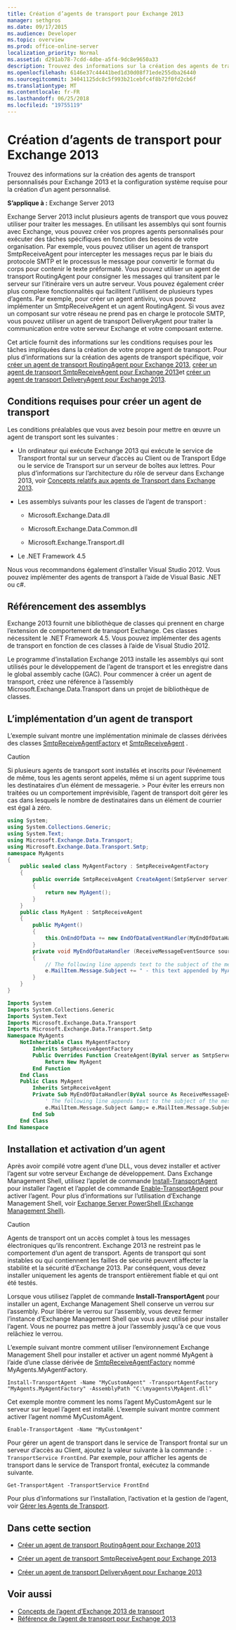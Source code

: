 ```yaml
---
title: Création d’agents de transport pour Exchange 2013
manager: sethgros
ms.date: 09/17/2015
ms.audience: Developer
ms.topic: overview
ms.prod: office-online-server
localization_priority: Normal
ms.assetid: d291ab78-7cdd-4dbe-a5f4-9dc8e9650a33
description: Trouvez des informations sur la création des agents de transport personnalisés pour Exchange 2013 et la configuration système requise pour la création d’un agent personnalisé.
ms.openlocfilehash: 6146e37c44441bed1d30d08f71ede255dba26440
ms.sourcegitcommit: 34041125dc8c5f993b21cebfc4f8b72f0fd2cb6f
ms.translationtype: MT
ms.contentlocale: fr-FR
ms.lasthandoff: 06/25/2018
ms.locfileid: "19755119"
---
```

# <a name="creating-transport-agents-for-exchange-2013"></a>Création d’agents de transport pour Exchange 2013

Trouvez des informations sur la création des agents de transport personnalisés pour Exchange 2013 et la configuration système requise pour la création d’un agent personnalisé.
  
**S’applique à :** Exchange Server 2013
  
Exchange Server 2013 inclut plusieurs agents de transport que vous pouvez utiliser pour traiter les messages. En utilisant les assemblys qui sont fournis avec Exchange, vous pouvez créer vos propres agents personnalisés pour exécuter des tâches spécifiques en fonction des besoins de votre organisation. Par exemple, vous pouvez utiliser un agent de transport SmtpReceiveAgent pour intercepter les messages reçus par le biais du protocole SMTP et le processus le message pour convertir le format du corps pour contenir le texte préformaté. Vous pouvez utiliser un agent de transport RoutingAgent pour consigner les messages qui transitent par le serveur sur l’itinéraire vers un autre serveur. Vous pouvez également créer plus complexe fonctionnalités qui facilitent l’utilisent de plusieurs types d’agents. Par exemple, pour créer un agent antiviru, vous pouvez implémenter un SmtpReceiveAgent et un agent RoutingAgent. Si vous avez un composant sur votre réseau ne prend pas en charge le protocole SMTP, vous pouvez utiliser un agent de transport DeliveryAgent pour traiter la communication entre votre serveur Exchange et votre composant externe. 
  
Cet article fournit des informations sur les conditions requises pour les tâches impliquées dans la création de votre propre agent de transport. Pour plus d’informations sur la création des agents de transport spécifique, voir [créer un agent de transport RoutingAgent pour Exchange 2013](how-to-create-a-routingagent-transport-agent-for-exchange-2013.md), [créer un agent de transport SmtpReceiveAgent pour Exchange 2013](how-to-create-an-smtpreceiveagent-transport-agent-for-exchange-2013.md)et [créer un agent de transport DeliveryAgent pour Exchange 2013](how-to-create-a-deliveryagent-transport-agent-for-exchange-2013.md).
  
## <a name="prerequisites-for-creating-a-transport-agent"></a>Conditions requises pour créer un agent de transport
<a name="bk_prerequisites"> </a>

Les conditions préalables que vous avez besoin pour mettre en œuvre un agent de transport sont les suivantes :
  
- Un ordinateur qui exécute Exchange 2013 qui exécute le service de Transport frontal sur un serveur d’accès au Client ou de Transport Edge ou le service de Transport sur un serveur de boîtes aux lettres. Pour plus d’informations sur l’architecture du rôle de serveur dans Exchange 2013, voir [Concepts relatifs aux agents de Transport dans Exchange 2013](transport-agent-concepts-in-exchange-2013.md).
    
- Les assemblys suivants pour les classes de l’agent de transport :
    
  - Microsoft.Exchange.Data.dll
    
  - Microsoft.Exchange.Data.Common.dll
    
  - Microsoft.Exchange.Transport.dll
    
- Le .NET Framework 4.5
    
Nous vous recommandons également d’installer Visual Studio 2012. Vous pouvez implémenter des agents de transport à l’aide de Visual Basic .NET ou c#.
  
## <a name="referencing-the-assemblies"></a>Référencement des assemblys
<a name="bk_ReferenceAssemblies"> </a>

Exchange 2013 fournit une bibliothèque de classes qui prennent en charge l’extension de comportement de transport Exchange. Ces classes nécessitent le .NET Framework 4.5. Vous pouvez implémenter des agents de transport en fonction de ces classes à l’aide de Visual Studio 2012.
  
Le programme d’installation Exchange 2013 installe les assemblys qui sont utilisés pour le développement de l’agent de transport et les enregistre dans le global assembly cache (GAC). Pour commencer à créer un agent de transport, créez une référence à l’assembly Microsoft.Exchange.Data.Transport dans un projet de bibliothèque de classes.
  
## <a name="implementing-a-transport-agent"></a>L’implémentation d’un agent de transport
<a name="bk_implementationExample"> </a>

L’exemple suivant montre une implémentation minimale de classes dérivées des classes [SmtpReceiveAgentFactory](https://msdn.microsoft.com/library/Microsoft.Exchange.Data.Transport.Smtp.SmtpReceiveAgentFactory.aspx) et [SmtpReceiveAgent](https://msdn.microsoft.com/library/Microsoft.Exchange.Data.Transport.Smtp.SmtpReceiveAgent.aspx) . 
  
> [!CAUTION]
> Si plusieurs agents de transport sont installés et inscrits pour l’événement de même, tous les agents seront appelés, même si un agent supprime tous les destinataires d’un élément de messagerie. > Pour éviter les erreurs non traitées ou un comportement imprévisible, l’agent de transport doit gérer les cas dans lesquels le nombre de destinataires dans un élément de courrier est égal à zéro. 
  
```cs
using System;
using System.Collections.Generic;
using System.Text;
using Microsoft.Exchange.Data.Transport;
using Microsoft.Exchange.Data.Transport.Smtp;
namespace MyAgents
{
    public sealed class MyAgentFactory : SmtpReceiveAgentFactory
    {
        public override SmtpReceiveAgent CreateAgent(SmtpServer server)
        {
            return new MyAgent();
        }
    }
    public class MyAgent : SmtpReceiveAgent
    {
        public MyAgent()
        {
            this.OnEndOfData += new EndOfDataEventHandler(MyEndOfDataHandler);
        }
        private void MyEndOfDataHandler (ReceiveMessageEventSource source, EndOfDataEventArgs e)
        {
            // The following line appends text to the subject of the message that caused the event.
            e.MailItem.Message.Subject += " - this text appended by MyAgent";
        }
    }
}
```

```vb
Imports System
Imports System.Collections.Generic
Imports System.Text
Imports Microsoft.Exchange.Data.Transport
Imports Microsoft.Exchange.Data.Transport.Smtp
Namespace MyAgents
    NotInheritable Class MyAgentFactory
        Inherits SmtpReceiveAgentFactory
        Public Overrides Function CreateAgent(ByVal server as SmtpServer) As SmtpReceiveAgent
            Return New MyAgent
        End Function
    End Class
    Public Class MyAgent
        Inherits SmtpReceiveAgent
        Private Sub MyEndOfDataHandler(ByVal source As ReceiveMessageEventSource, ByVal e As EndOfDataEventArgs) Handles Me.OnEndOfData
            ' The following line appends text to the subject of the message that caused the event.
            e.MailItem.Message.Subject &amp;= e.MailItem.Message.Subject + " - this text appended by MyAgent"
        End Sub
    End Class
End Namespace
```

## <a name="installing-and-enabling-an-agent"></a>Installation et activation d’un agent
<a name="bk_InstallEnable"> </a>

Après avoir compilé votre agent d’une DLL, vous devez installer et activer l’agent sur votre serveur Exchange de développement. Dans Exchange Management Shell, utilisez l’applet de commande [Install-TransportAgent](http://technet.microsoft.com/en-us/library/aa997998.aspx) pour installer l’agent et l’applet de commande [Enable-TransportAgent](http://technet.microsoft.com/en-us/library/bb124921.aspx) pour activer l’agent. Pour plus d’informations sur l’utilisation d’Exchange Management Shell, voir [Exchange Server PowerShell (Exchange Management Shell)](https://docs.microsoft.com/en-us/powershell/exchange/exchange-server/exchange-management-shell?view=exchange-ps).
  
> [!CAUTION]
> Agents de transport ont un accès complet à tous les messages électroniques qu’ils rencontrent. Exchange 2013 ne restreint pas le comportement d’un agent de transport. Agents de transport qui sont instables ou qui contiennent les failles de sécurité peuvent affecter la stabilité et la sécurité d’Exchange 2013. Par conséquent, vous devez installer uniquement les agents de transport entièrement fiable et qui ont été testés. 
  
Lorsque vous utilisez l’applet de commande **Install-TransportAgent** pour installer un agent, Exchange Management Shell conserve un verrou sur l’assembly. Pour libérer le verrou sur l’assembly, vous devez fermer l’instance d’Exchange Management Shell que vous avez utilisé pour installer l’agent. Vous ne pourrez pas mettre à jour l’assembly jusqu'à ce que vous relâchiez le verrou. 
  
L’exemple suivant montre comment utiliser l’environnement Exchange Management Shell pour installer et activer un agent nommé MyAgent à l’aide d’une classe dérivée de [SmtpReceiveAgentFactory](https://msdn.microsoft.com/library/Microsoft.Exchange.Data.Transport.Smtp.SmtpReceiveAgentFactory.aspx) nommé MyAgents.MyAgentFactory. 
  
 `Install-TransportAgent -Name "MyCustomAgent" -TransportAgentFactory "MyAgents.MyAgentFactory" -AssemblyPath "C:\myagents\MyAgent.dll"`
  
Cet exemple montre comment les noms l’agent MyCustomAgent sur le serveur sur lequel l’agent est installé. L’exemple suivant montre comment activer l’agent nommé MyCustomAgent.
  
 `Enable-TransportAgent -Name "MyCustomAgent"`
  
Pour gérer un agent de transport dans le service de Transport frontal sur un serveur d’accès au Client, ajoutez la valeur suivante à la commande : `-TransportService FrontEnd`. Par exemple, pour afficher les agents de transport dans le service de Transport frontal, exécutez la commande suivante.
  
 `Get-TransportAgent -TransportService FrontEnd`
  
Pour plus d’informations sur l’installation, l’activation et la gestion de l’agent, voir [Gérer les Agents de Transport](http://technet.microsoft.com/en-us/library/bb125175%28v=exchg.150%29.aspx).
  
## <a name="in-this-section"></a>Dans cette section
<a name="bk_inthissection"> </a>

- [Créer un agent de transport RoutingAgent pour Exchange 2013](how-to-create-a-routingagent-transport-agent-for-exchange-2013.md)
    
- [Créer un agent de transport SmtpReceiveAgent pour Exchange 2013](how-to-create-an-smtpreceiveagent-transport-agent-for-exchange-2013.md)
    
- [Créer un agent de transport DeliveryAgent pour Exchange 2013](how-to-create-a-deliveryagent-transport-agent-for-exchange-2013.md)
    
## <a name="see-also"></a>Voir aussi

- [Concepts de l’agent d’Exchange 2013 de transport](transport-agent-concepts-in-exchange-2013.md)   
- [Référence de l’agent de transport pour Exchange 2013](transport-agent-reference-for-exchange-2013.md)
    


